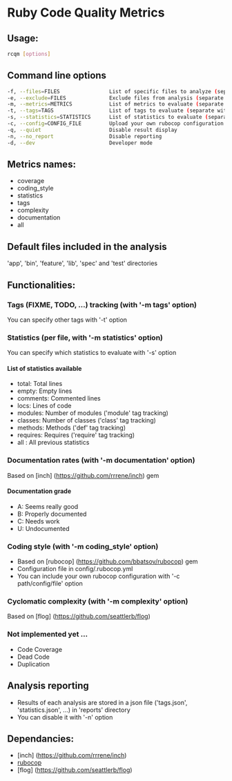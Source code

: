# Ruby Code Quality Metrics

## Usage:

```bash
rcqm [options]
```

## Command line options

```bash
-f, --files=FILES                List of specific files to analyze (separate with ',')
-e, --exclude=FILES              Exclude files from analysis (separate with ',')
-m, --metrics=METRICS            List of metrics to evaluate (separate with ',')
-t, --tags=TAGS                  List of tags to evaluate (separate with ',')
-s, --statistics=STATISTICS      List of statistics to evaluate (separate with ',')
-c, --config=CONFIG_FILE         Upload your own rubocop configuration file
-q, --quiet                      Disable result display
-n, --no_report                  Disable reporting
-d, --dev                        Developer mode
```

## Metrics names:
- coverage 
- coding_style 
- statistics
- tags
- complexity 
- documentation
- all

## Default files included in the analysis

'app', 'bin', 'feature', 'lib', 'spec' and 'test' directories

## Functionalities:

### Tags (FIXME, TODO, ...) tracking (with '-m tags' option)

You can specify other tags with '-t' option

### Statistics (per file, with '-m statistics' option)

You can specify which statistics to evaluate with '-s' option

#### List of statistics available
- total: Total lines
- empty: Empty lines
- comments: Commented lines
- locs: Lines of code
- modules: Number of modules ('module' tag tracking)
- classes: Number of classes ('class' tag tracking) 
- methods: Methods ('def' tag tracking)
- requires: Requires ('require' tag tracking)
- all : All previous statistics

### Documentation rates (with '-m documentation' option)

Based on [inch] (https://github.com/rrrene/inch) gem

#### Documentation grade
- A: Seems really good
- B: Properly documented
- C: Needs work
- U: Undocumented

### Coding style (with '-m coding_style' option)

- Based on [rubocop] (https://github.com/bbatsov/rubocop) gem
- Configuration file in config/.rubocop.yml
- You can include your own rubocop configuration with '-c path/config/file' option

### Cyclomatic complexity (with '-m complexity' option)

Based on [flog] (https://github.com/seattlerb/flog)

### Not implemented yet ...
- Code Coverage
- Dead Code
- Duplication

## Analysis reporting

- Results of each analysis are stored in a json file ('tags.json', 'statistics.json', ...)  in 'reports' directory
- You can disable it with '-n' option

## Dependancies:
* [inch] (https://github.com/rrrene/inch)
* [rubocop](https://github.com/bbatsov/rubocop)
* [flog] (https://github.com/seattlerb/flog)
